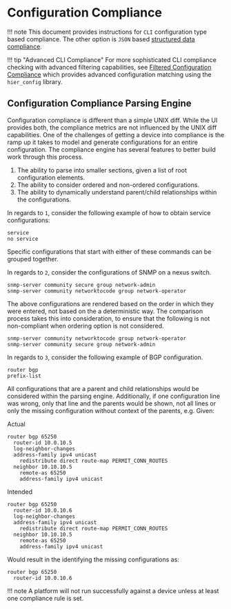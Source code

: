 # Configuration Compliance

!!! note
    This document provides instructions for `CLI` configuration type based compliance.  The other option is `JSON` based [structured data compliance](./app_feature_compliancejson.md).

!!! tip "Advanced CLI Compliance"
    For more sophisticated CLI compliance checking with advanced filtering capabilities, see [Filtered Configuration Compliance](./app_feature_compliancefiltered.md) which provides advanced configuration matching using the `hier_config` library.

## Configuration Compliance Parsing Engine

Configuration compliance is different than a simple UNIX diff. While the UI provides both, the compliance metrics are not influenced by the UNIX diff
capabilities. One of the challenges of getting a device into compliance is the ramp up it takes to model and generate configurations for an entire
configuration. The compliance engine has several features to better build work through this process.

1. The ability to parse into smaller sections, given a list of root configuration elements.
2. The ability to consider ordered and non-ordered configurations.
3. The ability to dynamically understand parent/child relationships within the configurations.

In regards to `1`, consider the following example of how to obtain service configurations:

```
service
no service
```

Specific configurations that start with either of these commands can be grouped together.

In regards to `2`, consider the configurations of SNMP on a nexus switch.

```
snmp-server community secure group network-admin
snmp-server community networktocode group network-operator
```

The above configurations are rendered based on the order in which they were entered, not based on the a deterministic way. The comparison process takes this into consideration, to ensure that the following is not non-compliant when ordering option is not considered.

```
snmp-server community networktocode group network-operator
snmp-server community secure group network-admin
```

In regards to `3`, consider the following example of BGP configuration.

```
router bgp
prefix-list
```

All configurations that are a parent and child relationships would be considered within the parsing engine. Additionally, if one configuration line was
wrong, only that line and the parents would be shown, not all lines or only the missing configuration without context of the parents, e.g. Given:

Actual

```
router bgp 65250
  router-id 10.0.10.5
  log-neighbor-changes
  address-family ipv4 unicast
    redistribute direct route-map PERMIT_CONN_ROUTES
  neighbor 10.10.10.5
    remote-as 65250
    address-family ipv4 unicast
```

Intended

```
router bgp 65250
  router-id 10.0.10.6
  log-neighbor-changes
  address-family ipv4 unicast
    redistribute direct route-map PERMIT_CONN_ROUTES
  neighbor 10.10.10.5
    remote-as 65250
    address-family ipv4 unicast
```

Would result in the identifying the missing configurations as:

```
router bgp 65250
  router-id 10.0.10.6
```

!!! note
    A platform will not run successfully against a device unless at least one compliance rule is set.

